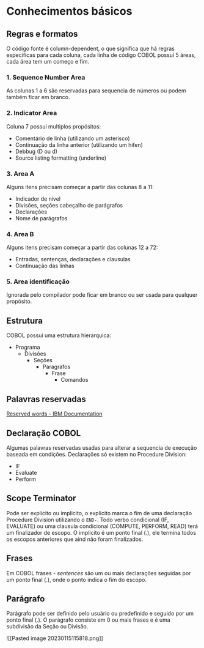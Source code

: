 # Conhecimentos básicos

## Regras e formatos

O código fonte é column-dependent, o que significa que há regras específicas para cada coluna, cada linha de código COBOL possuí 5 áreas, cada área tem um começo e fim.

### 1. Sequence Number Area

As colunas 1 a 6 são reservadas para sequencia de números ou podem também ficar em branco.

### 2. Indicator Area

Coluna 7 possui multiplos propósitos:

- Comentário de linha (utilizando um asterisco)
- Continuação da linha anterior (utilizando um hífen)
- Debbug (D ou d)
- Source listing formatting (underline)

### 3. Area A

Alguns itens precisam começar a partir das colunas 8 a 11:

- Indicador de nível
- Divisões, seções cabeçalho de parágrafos
- Declarações
- Nome de parágrafos

### 4. Area B

Alguns itens precisam começar a partir das colunas 12 a 72:

- Entradas, sentenças, declarações e clausulas
- Continuação das linhas

### 5. Area identificação

Ignorada pelo compilador pode ficar em branco ou ser usada para qualquer propósito.

## Estrutura

COBOL possuí uma estrutura hierarquica:

- Programa
  - Divisões
    - Seções
      - Paragrafos
        - Frase
          - Comandos

## Palavras reservadas

[Reserved words - IBM Documentation](https://www.ibm.com/docs/en/cobol-zos/6.4?topic=appendixes-reserved-words)

## Declaração COBOL

Algumas palavras reservadas usadas para alterar a sequencia de execução baseada em condições. Declarações só existem no Procedure Division:

- IF
- Evaluate
- Perform

## Scope Terminator

Pode ser explicito ou implicito, o explicito marca o fim de uma declaração Procedure Division utilizando o `END-`. Todo verbo condicional (IF, EVALUATE) ou uma clausula condicional (COMPUTE, PERFORM, READ) terá um finalizador de escopo. O implicito é um ponto final (.), ele termina todos os escopos anteriores que aind não foram finalizados.

## Frases

Em COBOL frases - *sentences*  são um ou mais declarações seguidas por um ponto final (.), onde o ponto indica o fim do escopo.

## Parágrafo

Parágrafo pode ser definido pelo usuário ou predefinido e seguido por um ponto final (.). O parágrafo consiste em 0 ou mais frases e é uma subdivisão da Seção ou Divisão.

![[Pasted image 20230115115818.png]]


